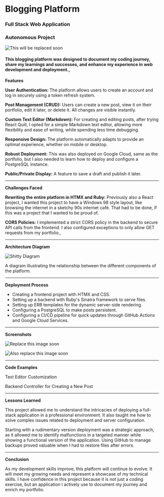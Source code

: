 # Blogging Platform

### Full Stack Web Application

### Autonomous Project

![This will be replaced soon](https://storage.googleapis.com/theflyoccultist/public/images/portfolio-blogging/blogging-platform.webp "Blogging Platform")

#### This blogging platform was designed to document my coding journey, share my learnings and successes, and enhance my experience in web development and deployment.,
        
**Features**

**User Authentication:** The platform allows users to create an account and log in securely using a token refresh system.

**Post Management (CRUD):** Users can create a new post, view it on their portfolio, edit it later, or delete it. All changes are visible instantly.

**Custom Text Editor (Markdown):** For creating and editing posts, after trying React Quill, I opted for a simple Markdown text editor, allowing more flexibility and ease of writing, while spending less time debugging.

**Responsive Design:** The platform automatically adapts to provide an optimal experience, whether on mobile or desktop.

**Robust Deployment:** This was also deployed on Google Cloud, same as the portfolio, but I also needed to learn how to deploy and configure a PostgreSQL instance.

**Public/Private Display:** A feature to save a draft and publish it later.

---

**Challenges Faced**

**Rewriting the entire platform in HTMX and Ruby:** Previously also a React project, I wanted this project to have a Windows 98 style layout, like browsing the internet in a sketchy 90s internet café. That had to be done, if this was a project that I wanted to be proud of.

**CORS Policies:** I implemented a strict CORS policy in the backend to secure API calls from the frontend. I also configured exceptions to only allow GET requests from my portfolio.,

---

**Architecture Diagram**

![Shitty Diagram](https://storage.googleapis.com/theflyoccultist/public/images/portfolio-blogging/diagramme-architecture.webp "Blogging Platform Architecture Diagram")

A diagram illustrating the relationship between the different components of the platform.

---

**Deployment Process**

- Creating a frontend project with HTMX and CSS.
- Setting up a backend with Ruby's Sinatra framework to serve files.
- Setting up ERB templates for the dynamic server-side rendering.
- Configuring a PostgreSQL to make posts persistent.
- Configuring a CI/CD pipeline for quick updates through GitHub Actions and Google Cloud Services.

---

**Screenshots**

![Replace this image soon](https://storage.googleapis.com/theflyoccultist/public/images/portfolio-blogging/screenshot1.webp "Platform HTML page")

![Also replace this image soon](https://storage.googleapis.com/theflyoccultist/public/images/portfolio-blogging/screenshot2.webp "Post Edit Page")

---

**Code Examples**

Text Editor Customization

Backend Controller for Creating a New Post

---

**Lessons Learned**

This project allowed me to understand the intricacies of deploying a full-stack application in a professional environment. It also taught me how to solve complex issues related to deployment and server configuration.

Starting with a rudimentary version deployment was a strategic approach, as it allowed me to identify malfunctions in a targeted manner while showing a functional version of the application. Using GitHub to manage backups proved valuable when I had to restore files after errors.

---

**Conclusion**

As my development skills improve, this platform will continue to evolve. It will meet my growing needs and represent a showcase of my technical skills. I have confidence in this project because it is not just a coding exercise, but an application I actively use to document my journey and enrich my portfolio.
